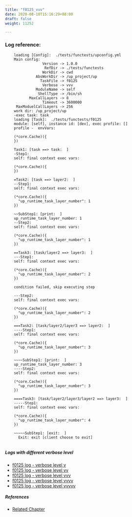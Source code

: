 ```yaml
---
title: "f0125_vvv"
date: 2020-08-18T15:16:29+88:00
draft: false
weight: 11252

---
```


### Log reference: <no value>

```
    loading [Config]:  ./tests/functests/upconfig.yml
    Main config:
                 Version -> 1.0.0
                  RefDir -> ./tests/functests
                 WorkDir -> cwd
              AbsWorkDir -> /up_project/up
                TaskFile -> f0125
                 Verbose -> vvv
              ModuleName -> self
               ShellType -> /bin/sh
           MaxCallLayers -> 8
                 Timeout -> 3600000
     MaxModuelCallLayers -> 256
    work dir: /up_project/up
    -exec task: task
    loading [Task]:  ./tests/functests/f0125
    module: [self], instance id: [dev], exec profile: []
    profile -  envVars:
    
    (*core.Cache)({
    })
    
    Task1: [task ==> task:  ]
    -Step1:
    self: final context exec vars:
    
    (*core.Cache)({
    })
    
    =Task2: [task ==> layer2:  ]
    --Step1:
    self: final context exec vars:
    
    (*core.Cache)({
      "up_runtime_task_layer_number": 1
    })
    
    ~~SubStep1: [print:  ]
    up_runtime_task_layer_number: 1
    --Step2:
    self: final context exec vars:
    
    (*core.Cache)({
      "up_runtime_task_layer_number": 1
    })
    
    ==Task3: [task/layer2 ==> layer3:  ]
    ---Step1:
    self: final context exec vars:
    
    (*core.Cache)({
      "up_runtime_task_layer_number": 2
    })
    
    condition failed, skip executing step 
    
    ---Step2:
    self: final context exec vars:
    
    (*core.Cache)({
      "up_runtime_task_layer_number": 2
    })
    
    ===Task2: [task/layer2/layer3 ==> layer2:  ]
    ----Step1:
    self: final context exec vars:
    
    (*core.Cache)({
      "up_runtime_task_layer_number": 3
    })
    
    ~~~~SubStep1: [print:  ]
    up_runtime_task_layer_number: 3
    ----Step2:
    self: final context exec vars:
    
    (*core.Cache)({
      "up_runtime_task_layer_number": 3
    })
    
    ====Task3: [task/layer2/layer3/layer2 ==> layer3:  ]
    -----Step1:
    self: final context exec vars:
    
    (*core.Cache)({
      "up_runtime_task_layer_number": 4
    })
    
    ~~~~~SubStep1: [exit:  ]
      Exit: exit [client choose to exit]
    
```

##### Logs with different verbose level
* [f0125 log - verbose level v](../../logs/f0125_v)
* [f0125 log - verbose level vv](../../logs/f0125_vv)
* [f0125 log - verbose level vvv](../../logs/f0125_vvv)
* [f0125 log - verbose level vvvv](../../logs/f0125_vvvv)
* [f0125 log - verbose level vvvvv](../../logs/f0125_vvvvv)

##### References
* [Related Chapter](../../loop/f0125)
